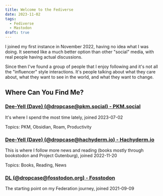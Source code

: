 ```yaml
---
title: Welcome to the Fediverse
date: 2023-11-02
tags:
  - Fediverse
  - Mastodon
draft: true
---
```

I joined my first instance in November 2022, having no idea what I was doing. It seemed like a much better option than other "social" media, with real people having actual discussions.

Since then I've found a group of people that I enjoy following and it's not all the "influencer" style interactions. It's people talking about what they care about, what they want to see in the world, and what they want to change.

## Where Can You Find Me?

### [Dee-Yell (Dave) (@dropcase@pkm.social) - PKM.social](https://pkm.social/@dropcase)

It's where I spend the most time lately, joined 2023-07-02

Topics: PKM, Obsidian, Roam, Productivity

### [Dee-Yell (Dave) (@dropcase@hachyderm.io) - Hachyderm.io](https://hachyderm.io/@dropcase)

This is where I follow more news and reading (books mostly through bookstodon and Project Gutenburg), joined 2022-11-20

Topics: Books, Reading, News

### [DL (@dropcase@fosstodon.org) - Fosstodon](https://fosstodon.org/@dropcase)

The starting point on my Federation journey, joined 2021-09-09
